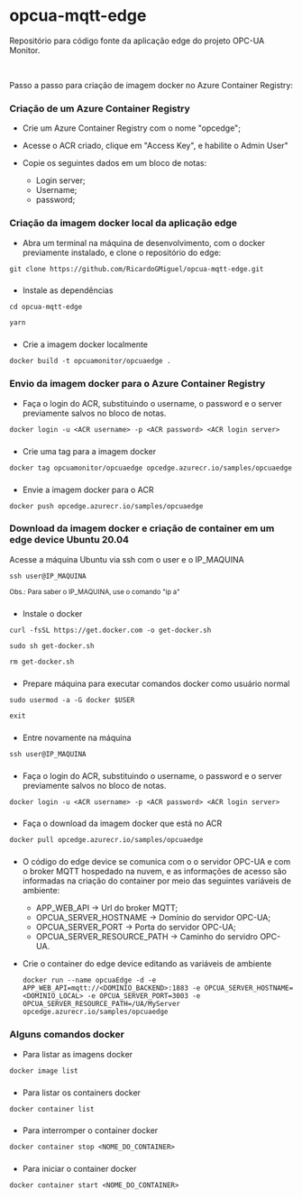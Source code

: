 # opcua-mqtt-edge

Repositório para código fonte da aplicação edge do projeto OPC-UA Monitor.

<br>

Passo a passo para criação de imagem docker no Azure Container Registry:

### Criação de um Azure Container Registry

- Crie um Azure Container Registry com o nome "opcedge";
- Acesse o ACR criado, clique em "Access Key", e habilite o Admin User"
- Copie os seguintes dados em um bloco de notas:

  - Login server;
  - Username;
  - password;
 
### Criação da imagem docker local da aplicação edge 

- Abra um terminal na máquina de desenvolvimento, com o docker previamente instalado, e clone o repositório do edge:

```
git clone https://github.com/RicardoGMiguel/opcua-mqtt-edge.git
```

###

- Instale as dependências

```
cd opcua-mqtt-edge
```
```
yarn
```

###

- Crie a imagem docker localmente

```
docker build -t opcuamonitor/opcuaedge .
```

### Envio da imagem docker para o Azure Container Registry

- Faça o login do ACR, substituindo o username, o password e o server previamente salvos no bloco de notas.

```
docker login -u <ACR username> -p <ACR password> <ACR login server>
```

### 

- Crie uma tag para a imagem docker

```
docker tag opcuamonitor/opcuaedge opcedge.azurecr.io/samples/opcuaedge
```

###

- Envie a imagem docker para o ACR

```
docker push opcedge.azurecr.io/samples/opcuaedge
```

### Download da imagem docker e criação de container em um edge device Ubuntu 20.04

Acesse a máquina Ubuntu via ssh com o user e o IP_MAQUINA

```
ssh user@IP_MAQUINA
```

<sub>Obs.: Para saber o IP_MAQUINA, use o comando "ip a"</sub>

###

- Instale o docker

```
curl -fsSL https://get.docker.com -o get-docker.sh
```
```
sudo sh get-docker.sh
```
```
rm get-docker.sh
```

###

- Prepare máquina para executar comandos docker como usuário normal

```
sudo usermod -a -G docker $USER
```
```
exit
```

###

- Entre novamente na máquina

```
ssh user@IP_MAQUINA
```

###

- Faça o login do ACR, substituindo o username, o password e o server previamente salvos no bloco de notas.

```
docker login -u <ACR username> -p <ACR password> <ACR login server>
```

### 

- Faça o download da imagem docker que está no ACR

```
docker pull opcedge.azurecr.io/samples/opcuaedge
```

### 

- O código do edge device se comunica com o o servidor OPC-UA e com o broker MQTT hospedado na nuvem, e as informações de acesso são informadas na criação do container por meio das seguintes variáveis de ambiente:
  - APP_WEB_API -> Url do broker MQTT;
  - OPCUA_SERVER_HOSTNAME -> Domínio do servidor OPC-UA;
  - OPCUA_SERVER_PORT -> Porta do servidor OPC-UA;
  - OPCUA_SERVER_RESOURCE_PATH -> Caminho do servidro OPC-UA.
    
- Crie o container do edge device editando as variáveis de ambiente
  ```
  docker run --name opcuaEdge -d -e APP_WEB_API=mqtt://<DOMINIO_BACKEND>:1883 -e OPCUA_SERVER_HOSTNAME=<DOMINIO_LOCAL> -e OPCUA_SERVER_PORT=3003 -e OPCUA_SERVER_RESOURCE_PATH=/UA/MyServer opcedge.azurecr.io/samples/opcuaedge
  ```

### Alguns comandos docker

- Para listar as imagens docker

```
docker image list
```

###

- Para listar os containers docker

```
docker container list
```

###

- Para interromper o container docker

```
docker container stop <NOME_DO_CONTAINER>
```

###

- Para iniciar o container docker

```
docker container start <NOME_DO_CONTAINER>
```

